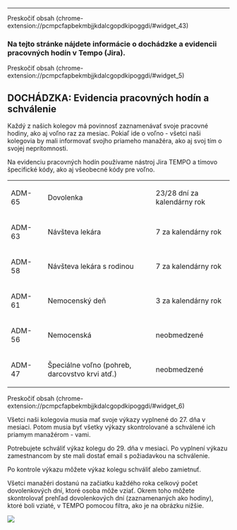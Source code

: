 

---

Preskočiť obsah (chrome-extension://pcmpcfapbekmbjjkdalcgopdkipoggdi/#widget_43)

### **Na tejto stránke nájdete informácie o dochádzke a evidencii pracovných hodín v Tempo (Jira).**

Preskočiť obsah (chrome-extension://pcmpcfapbekmbjjkdalcgopdkipoggdi/#widget_5)

## **DOCHÁDZKA: Evidencia pracovných hodín a schválenie** 

Každý z našich kolegov má povinnosť zaznamenávať svoje pracovné hodiny, ako aj voľno raz za mesiac. Pokiaľ ide o voľno - všetci naši kolegovia by mali informovať svojho priameho manažéra, ako aj svoj tím o svojej neprítomnosti.

Na evidenciu pracovných hodín používame nástroj Jira TEMPO a tímovo špecifické kódy, ako aj všeobecné kódy pre voľno.

<table><colgroup><col width="93"><col width="307"><col width="200"></colgroup><tbody><tr><td><p><span>ADM-65</span></p></td><td><p><span>Dovolenka</span></p></td><td><p><span>23/28 dní za kalendárny rok</span></p></td></tr><tr><td><p><span>ADM-63</span></p></td><td><p><span>Návšteva lekára</span></p></td><td><p><span>7 za kalendárny rok</span></p></td></tr><tr><td><p><span>ADM-58</span></p></td><td><p><span>Návšteva lekára s rodinou</span></p></td><td><p><span>7 za kalendárny rok</span></p></td></tr><tr><td><p><span>ADM-61</span></p></td><td><p><span>Nemocenský deň</span></p></td><td><p><span>3 za kalendárny rok</span></p></td></tr><tr><td><p><span>ADM-56</span></p></td><td><p><span>Nemocenská</span></p></td><td><p><span>neobmedzené</span></p></td></tr><tr><td><p><span>ADM-47</span></p></td><td><p><span>Špeciálne voľno (pohreb, darcovstvo krvi atď.)</span></p></td><td><p><span>neobmedzené</span></p></td></tr></tbody></table>

Preskočiť obsah (chrome-extension://pcmpcfapbekmbjjkdalcgopdkipoggdi/#widget_6)

Všetci naši kolegovia musia mať svoje výkazy vyplnené do 27. dňa v mesiaci. Potom musia byť všetky výkazy skontrolované a schválené ich priamym manažérom - vami.

Potrebujete schváliť výkaz kolegu do 29. dňa v mesiaci. Po vyplnení výkazu zamestnancom by ste mali dostať email s požiadavkou na schválenie.

Po kontrole výkazu môžete výkaz kolegu schváliť alebo zamietnuť.

Všetci manažéri dostanú na začiatku každého roka celkový počet dovolenkových dní, ktoré osoba môže vziať. Okrem toho môžete skontrolovať prehľad dovolenkových dní (zaznamenaných ako hodiny), ktoré boli vziaté, v TEMPO pomocou filtra, ako je na obrázku nižšie.

![](chrome-extension://pcmpcfapbekmbjjkdalcgopdkipoggdi/api/images/image/62e6ad92-5f51-43de-9e72-dc24a3187392/md)